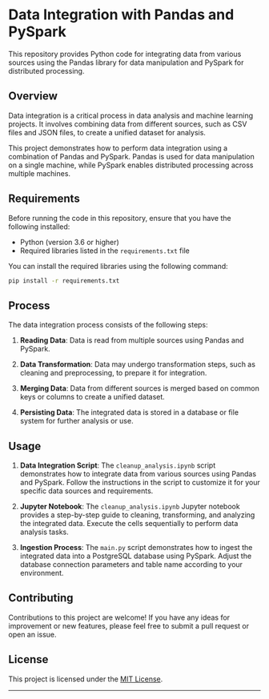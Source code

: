 
# Data Integration with Pandas and PySpark

This repository provides Python code for integrating data from various sources using the Pandas library for data manipulation and PySpark for distributed processing.

## Overview

Data integration is a critical process in data analysis and machine learning projects. It involves combining data from different sources, such as CSV files and JSON files, to create a unified dataset for analysis.

This project demonstrates how to perform data integration using a combination of Pandas and PySpark. Pandas is used for data manipulation on a single machine, while PySpark enables distributed processing across multiple machines.

## Requirements

Before running the code in this repository, ensure that you have the following installed:

- Python (version 3.6 or higher)
- Required libraries listed in the `requirements.txt` file

You can install the required libraries using the following command:
```bash
pip install -r requirements.txt
```

## Process

The data integration process consists of the following steps:

1. **Reading Data**: Data is read from multiple sources using Pandas and PySpark.

2. **Data Transformation**: Data may undergo transformation steps, such as cleaning and preprocessing, to prepare it for integration.

3. **Merging Data**: Data from different sources is merged based on common keys or columns to create a unified dataset.

4. **Persisting Data**: The integrated data is stored in a database or file system for further analysis or use.

## Usage

1. **Data Integration Script**: The `cleanup_analysis.ipynb` script demonstrates how to integrate data from various sources using Pandas and PySpark. Follow the instructions in the script to customize it for your specific data sources and requirements.

2. **Jupyter Notebook**: The `cleanup_analysis.ipynb` Jupyter notebook provides a step-by-step guide to cleaning, transforming, and analyzing the integrated data. Execute the cells sequentially to perform data analysis tasks.

3. **Ingestion Process**: The `main.py` script demonstrates how to ingest the integrated data into a PostgreSQL database using PySpark. Adjust the database connection parameters and table name according to your environment.

## Contributing

Contributions to this project are welcome! If you have any ideas for improvement or new features, please feel free to submit a pull request or open an issue.

## License

This project is licensed under the [MIT License](LICENSE).

---

